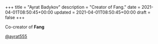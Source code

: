 +++
title = "Ayrat Badykov"
description = "Creator of Fang."
date = 2021-04-01T08:50:45+00:00
updated = 2021-04-01T08:50:45+00:00
draft = false
+++

Co-creator of **Fang**

[@ayrat555](https://github.com/ayrat555)
